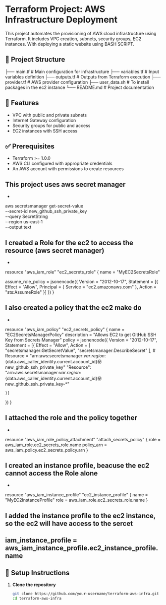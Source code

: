 # Terraform Project: AWS Infrastructure Deployment

This project automates the provisioning of AWS cloud infrastructure using Terraform. It includes VPC creation, subnets, security groups, EC2 instances.
With deploying a static website using BASH SCRIPT.

## 📌 **Project Structure**

├── main.tf # Main configuration for infrastructure
├── variables.tf # Input variables definition
├── outputs.tf # Outputs from Terraform execution
├── provider.tf # AWS provider configuration
├── user_data.sh # To install packages in the ec2 instance
└── README.md # Project documentation

## 🚀 **Features**
- VPC with public and private subnets
- Internet Gateway configuration
- Security groups for public and access
- EC2 instances with SSH access

## ✅ **Prerequisites**
- Terraform >= 1.0.0
- AWS CLI configured with appropriate credentials
- An AWS account with permissions to create resources

## **This project uses aws secret manager**
- ```bash
aws secretsmanager get-secret-value \
    --secret-id new_github_ssh_private_key \
    --query SecretString \
    --region us-east-1 \
    --output text


## **I created a Role for the ec2 to access the resource (aws secret manager)**
- ```bash
resource "aws_iam_role" "ec2_secrets_role" {
  name = "MyEC2SecretsRole"

  assume_role_policy = jsonencode({
    Version = "2012-10-17",
    Statement = [{
      Effect = "Allow",
      Principal = {
        Service = "ec2.amazonaws.com"
      },
      Action = "sts:AssumeRole"
    }]
  })
}

## **I also created a policy that the ec2 make do**
- ```bash
resource "aws_iam_policy" "ec2_secrets_policy" {
  name        = "EC2SecretsManagerPolicy"
  description = "Allows EC2 to get GitHub SSH Key from Secrets Manager"
  policy      = jsonencode({
    Version = "2012-10-17",
    Statement = [{
      Effect = "Allow",
      Action = [
        "secretsmanager:GetSecretValue",
        "secretsmanager:DescribeSecret"
      ],
      # Resource = "arn:aws:secretsmanager:${var.region}:${data.aws_caller_identity.current.account_id}:secret:new_github_ssh_private_key"
    "Resource": "arn:aws:secretsmanager:${var.region}:${data.aws_caller_identity.current.account_id}:secret:new_github_ssh_private_key-*"

    }]
  })
}

## **I attached the role and the policy together**
- ```bash
resource "aws_iam_role_policy_attachment" "attach_secrets_policy" {
  role       = aws_iam_role.ec2_secrets_role.name
  policy_arn = aws_iam_policy.ec2_secrets_policy.arn
}

## **I created an instance profile, beacuse the ec2 cannot access the Role alone**
- ```bash
resource "aws_iam_instance_profile" "ec2_instance_profile" {
  name = "MyEC2InstanceProfile"
  role = aws_iam_role.ec2_secrets_role.name
}

## **I added the instance profile to the ec2 instance, so the ec2 will have access to the sercet**
## iam_instance_profile       = aws_iam_instance_profile.ec2_instance_profile.name

## 🔧 **Setup Instructions**
1. **Clone the repository**
   ```bash
   git clone https://github.com/your-username/terraform-aws-infra.git
   cd terraform-aws-infra
